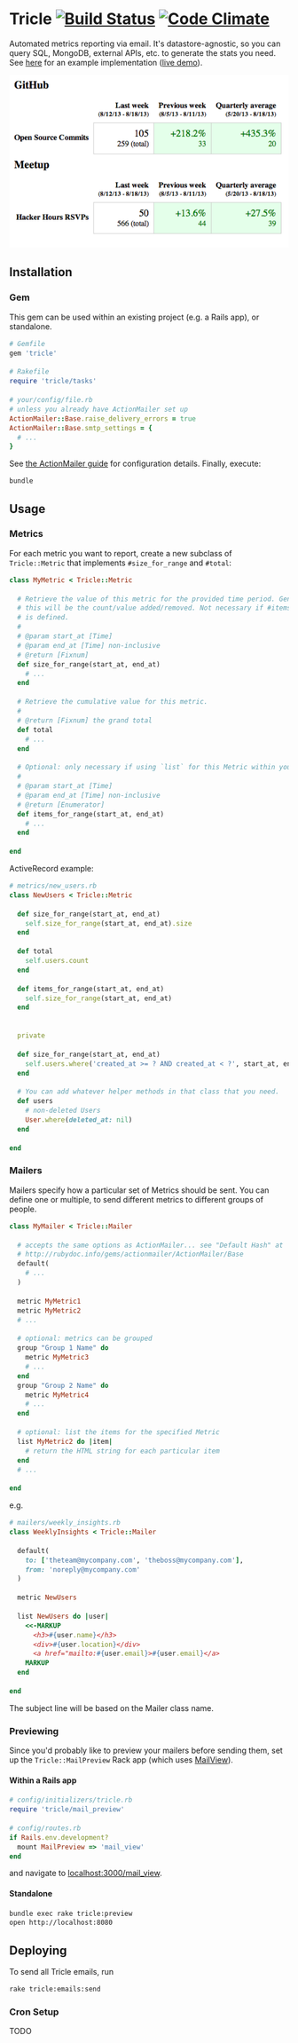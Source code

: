 # Tricle [![Build Status](https://travis-ci.org/artsy/tricle.png?branch=master)](https://travis-ci.org/artsy/tricle) [![Code Climate](https://codeclimate.com/github/artsy/tricle.png)](https://codeclimate.com/github/artsy/tricle)

Automated metrics reporting via email.  It's datastore-agnostic, so you can query SQL, MongoDB, external APIs, etc. to generate the stats you need.  See [here](https://github.com/afeld/tricle-afeld) for an example implementation ([live demo](http://tricle.afeld.me/weekly_metrics)).

![screenshot](screenshot.png)

## Installation

### Gem

This gem can be used within an existing project (e.g. a Rails app), or standalone.

```ruby
# Gemfile
gem 'tricle'

# Rakefile
require 'tricle/tasks'

# your/config/file.rb
# unless you already have ActionMailer set up
ActionMailer::Base.raise_delivery_errors = true
ActionMailer::Base.smtp_settings = {
  # ...
}
```

See [the ActionMailer guide](http://guides.rubyonrails.org/action_mailer_basics.html#action-mailer-configuration) for configuration details.  Finally, execute:

```bash
bundle
```

## Usage

### Metrics

For each metric you want to report, create a new subclass of `Tricle::Metric` that implements `#size_for_range` and `#total`:

```ruby
class MyMetric < Tricle::Metric

  # Retrieve the value of this metric for the provided time period. Generally
  # this will be the count/value added/removed. Not necessary if #items_for_range
  # is defined.
  #
  # @param start_at [Time]
  # @param end_at [Time] non-inclusive
  # @return [Fixnum]
  def size_for_range(start_at, end_at)
    # ...
  end

  # Retrieve the cumulative value for this metric.
  #
  # @return [Fixnum] the grand total
  def total
    # ...
  end

  # Optional: only necessary if using `list` for this Metric within your Mailer.
  #
  # @param start_at [Time]
  # @param end_at [Time] non-inclusive
  # @return [Enumerator]
  def items_for_range(start_at, end_at)
    # ...
  end

end
```

ActiveRecord example:

```ruby
# metrics/new_users.rb
class NewUsers < Tricle::Metric

  def size_for_range(start_at, end_at)
    self.size_for_range(start_at, end_at).size
  end

  def total
    self.users.count
  end

  def items_for_range(start_at, end_at)
    self.size_for_range(start_at, end_at)
  end


  private

  def size_for_range(start_at, end_at)
    self.users.where('created_at >= ? AND created_at < ?', start_at, end_at)
  end

  # You can add whatever helper methods in that class that you need.
  def users
    # non-deleted Users
    User.where(deleted_at: nil)
  end

end
```

### Mailers

Mailers specify how a particular set of Metrics should be sent.  You can define one or multiple, to send different metrics to different groups of people.

```ruby
class MyMailer < Tricle::Mailer

  # accepts the same options as ActionMailer... see "Default Hash" at
  # http://rubydoc.info/gems/actionmailer/ActionMailer/Base
  default(
    # ...
  )

  metric MyMetric1
  metric MyMetric2
  # ...

  # optional: metrics can be grouped
  group "Group 1 Name" do
    metric MyMetric3
    # ...
  end
  group "Group 2 Name" do
    metric MyMetric4
    # ...
  end

  # optional: list the items for the specified Metric
  list MyMetric2 do |item|
    # return the HTML string for each particular item
  end
  # ...

end
```

e.g.

```ruby
# mailers/weekly_insights.rb
class WeeklyInsights < Tricle::Mailer

  default(
    to: ['theteam@mycompany.com', 'theboss@mycompany.com'],
    from: 'noreply@mycompany.com'
  )

  metric NewUsers

  list NewUsers do |user|
    <<-MARKUP
      <h3>#{user.name}</h3>
      <div>#{user.location}</div>
      <a href="mailto:#{user.email}>#{user.email}</a>
    MARKUP
  end

end
```

The subject line will be based on the Mailer class name.

### Previewing

Since you'd probably like to preview your mailers before sending them, set up the `Tricle::MailPreview` Rack app (which uses [MailView](https://github.com/37signals/mail_view)).

#### Within a Rails app

```ruby
# config/initializers/tricle.rb
require 'tricle/mail_preview'

# config/routes.rb
if Rails.env.development?
  mount MailPreview => 'mail_view'
end
```

and navigate to [localhost:3000/mail_view](http://localhost:3000/mail_view).

#### Standalone

```bash
bundle exec rake tricle:preview
open http://localhost:8080
```

## Deploying

To send all Tricle emails, run

```bash
rake tricle:emails:send
```

### Cron Setup

TODO

